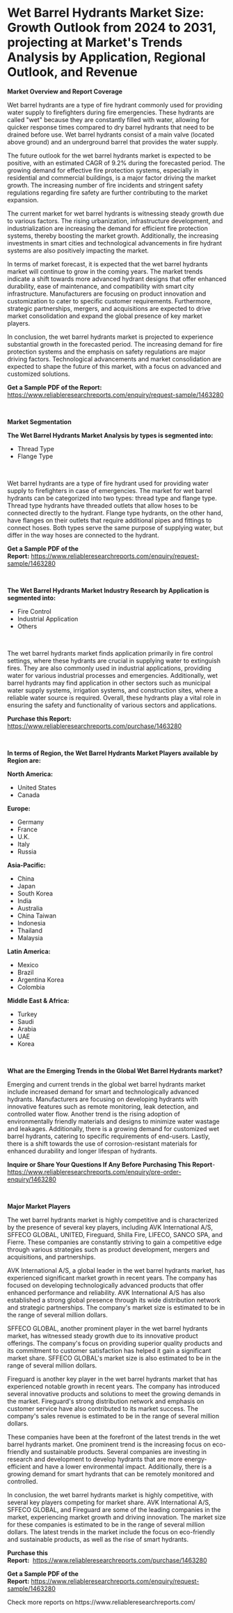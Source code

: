 <p><h1>Wet Barrel Hydrants Market Size: Growth Outlook from 2024 to 2031, projecting at Market's Trends Analysis by Application, Regional Outlook, and Revenue</h1></p><p><strong>Market Overview and Report Coverage</strong></p>
<p><p>Wet barrel hydrants are a type of fire hydrant commonly used for providing water supply to firefighters during fire emergencies. These hydrants are called "wet" because they are constantly filled with water, allowing for quicker response times compared to dry barrel hydrants that need to be drained before use. Wet barrel hydrants consist of a main valve (located above ground) and an underground barrel that provides the water supply.</p><p>The future outlook for the wet barrel hydrants market is expected to be positive, with an estimated CAGR of 9.2% during the forecasted period. The growing demand for effective fire protection systems, especially in residential and commercial buildings, is a major factor driving the market growth. The increasing number of fire incidents and stringent safety regulations regarding fire safety are further contributing to the market expansion.</p><p>The current market for wet barrel hydrants is witnessing steady growth due to various factors. The rising urbanization, infrastructure development, and industrialization are increasing the demand for efficient fire protection systems, thereby boosting the market growth. Additionally, the increasing investments in smart cities and technological advancements in fire hydrant systems are also positively impacting the market.</p><p>In terms of market forecast, it is expected that the wet barrel hydrants market will continue to grow in the coming years. The market trends indicate a shift towards more advanced hydrant designs that offer enhanced durability, ease of maintenance, and compatibility with smart city infrastructure. Manufacturers are focusing on product innovation and customization to cater to specific customer requirements. Furthermore, strategic partnerships, mergers, and acquisitions are expected to drive market consolidation and expand the global presence of key market players.</p><p>In conclusion, the wet barrel hydrants market is projected to experience substantial growth in the forecasted period. The increasing demand for fire protection systems and the emphasis on safety regulations are major driving factors. Technological advancements and market consolidation are expected to shape the future of this market, with a focus on advanced and customized solutions.</p></p>
<p><strong>Get a Sample PDF of the Report:</strong> <a href="https://www.reliableresearchreports.com/enquiry/request-sample/1463280">https://www.reliableresearchreports.com/enquiry/request-sample/1463280</a></p>
<p>&nbsp;</p>
<p><strong>Market Segmentation</strong></p>
<p><strong>The Wet Barrel Hydrants Market Analysis by types is segmented into:</strong></p>
<p><ul><li>Thread Type</li><li>Flange Type</li></ul></p>
<p>&nbsp;</p>
<p><p>Wet barrel hydrants are a type of fire hydrant used for providing water supply to firefighters in case of emergencies. The market for wet barrel hydrants can be categorized into two types: thread type and flange type. Thread type hydrants have threaded outlets that allow hoses to be connected directly to the hydrant. Flange type hydrants, on the other hand, have flanges on their outlets that require additional pipes and fittings to connect hoses. Both types serve the same purpose of supplying water, but differ in the way hoses are connected to the hydrant.</p></p>
<p><strong>Get a Sample PDF of the Report:</strong>&nbsp;<a href="https://www.reliableresearchreports.com/enquiry/request-sample/1463280">https://www.reliableresearchreports.com/enquiry/request-sample/1463280</a></p>
<p>&nbsp;</p>
<p><strong>The Wet Barrel Hydrants Market Industry Research by Application is segmented into:</strong></p>
<p><ul><li>Fire Control</li><li>Industrial Application</li><li>Others</li></ul></p>
<p>&nbsp;</p>
<p><p>The wet barrel hydrants market finds application primarily in fire control settings, where these hydrants are crucial in supplying water to extinguish fires. They are also commonly used in industrial applications, providing water for various industrial processes and emergencies. Additionally, wet barrel hydrants may find application in other sectors such as municipal water supply systems, irrigation systems, and construction sites, where a reliable water source is required. Overall, these hydrants play a vital role in ensuring the safety and functionality of various sectors and applications.</p></p>
<p><strong>Purchase this Report:</strong>&nbsp; <a href="https://www.reliableresearchreports.com/purchase/1463280">https://www.reliableresearchreports.com/purchase/1463280</a></p>
<p>&nbsp;</p>
<p><strong>In terms of Region, the Wet Barrel Hydrants Market Players available by Region are:</strong></p>
<p>
    <p> <strong> North America: </strong>
        <ul>
            <li>United States</li>
            <li>Canada</li>
        </ul>
        </p> 
    <p> <strong> Europe: </strong>
        <ul>
            <li>Germany</li>
            <li>France</li>
            <li>U.K.</li>
            <li>Italy</li>
            <li>Russia</li>
        </ul>
        </p> 
    <p> <strong> Asia-Pacific: </strong>
        <ul>
            <li>China</li>
            <li>Japan</li>
            <li>South Korea</li>
            <li>India</li>
            <li>Australia</li>
            <li>China Taiwan</li>
            <li>Indonesia</li>
            <li>Thailand</li>
            <li>Malaysia</li>
        </ul>
        </p> 
    <p> <strong> Latin America: </strong>
        <ul>
            <li>Mexico</li>
            <li>Brazil</li>
            <li>Argentina Korea</li>
            <li>Colombia</li>
        </ul>
        </p> 
    <p> <strong> Middle East & Africa: </strong>
        <ul>
            <li>Turkey</li>
            <li>Saudi</li>
            <li>Arabia</li>
            <li>UAE</li>
            <li>Korea</li>
        </ul>
    </p>
    </p>
<p>&nbsp;</p>
<p><strong>What are the Emerging Trends in the Global Wet Barrel Hydrants market?</strong></p>
<p><p>Emerging and current trends in the global wet barrel hydrants market include increased demand for smart and technologically advanced hydrants. Manufacturers are focusing on developing hydrants with innovative features such as remote monitoring, leak detection, and controlled water flow. Another trend is the rising adoption of environmentally friendly materials and designs to minimize water wastage and leakages. Additionally, there is a growing demand for customized wet barrel hydrants, catering to specific requirements of end-users. Lastly, there is a shift towards the use of corrosion-resistant materials for enhanced durability and longer lifespan of hydrants.</p></p>
<p><strong>Inquire or Share Your Questions If Any Before Purchasing This Report</strong>- <a href="https://www.reliableresearchreports.com/enquiry/pre-order-enquiry/1463280">https://www.reliableresearchreports.com/enquiry/pre-order-enquiry/1463280</a></p>
<p>&nbsp;</p>
<p><strong>Major Market Players</strong></p>
<p><p>The wet barrel hydrants market is highly competitive and is characterized by the presence of several key players, including AVK International A/S, SFFECO GLOBAL, UNITED, Fireguard, Shilla Fire, LIFECO, SANCO SPA, and Fierre. These companies are constantly striving to gain a competitive edge through various strategies such as product development, mergers and acquisitions, and partnerships.</p><p>AVK International A/S, a global leader in the wet barrel hydrants market, has experienced significant market growth in recent years. The company has focused on developing technologically advanced products that offer enhanced performance and reliability. AVK International A/S has also established a strong global presence through its wide distribution network and strategic partnerships. The company's market size is estimated to be in the range of several million dollars.</p><p>SFFECO GLOBAL, another prominent player in the wet barrel hydrants market, has witnessed steady growth due to its innovative product offerings. The company's focus on providing superior quality products and its commitment to customer satisfaction has helped it gain a significant market share. SFFECO GLOBAL's market size is also estimated to be in the range of several million dollars.</p><p>Fireguard is another key player in the wet barrel hydrants market that has experienced notable growth in recent years. The company has introduced several innovative products and solutions to meet the growing demands in the market. Fireguard's strong distribution network and emphasis on customer service have also contributed to its market success. The company's sales revenue is estimated to be in the range of several million dollars.</p><p>These companies have been at the forefront of the latest trends in the wet barrel hydrants market. One prominent trend is the increasing focus on eco-friendly and sustainable products. Several companies are investing in research and development to develop hydrants that are more energy-efficient and have a lower environmental impact. Additionally, there is a growing demand for smart hydrants that can be remotely monitored and controlled.</p><p>In conclusion, the wet barrel hydrants market is highly competitive, with several key players competing for market share. AVK International A/S, SFFECO GLOBAL, and Fireguard are some of the leading companies in the market, experiencing market growth and driving innovation. The market size for these companies is estimated to be in the range of several million dollars. The latest trends in the market include the focus on eco-friendly and sustainable products, as well as the rise of smart hydrants.</p></p>
<p><strong>Purchase this Report:</strong>&nbsp;&nbsp;<a href="https://www.reliableresearchreports.com/purchase/1463280">https://www.reliableresearchreports.com/purchase/1463280</a></p>
<p></p>
<p><strong>Get a Sample PDF of the Report:</strong>&nbsp;<a href="https://www.reliableresearchreports.com/enquiry/request-sample/1463280">https://www.reliableresearchreports.com/enquiry/request-sample/1463280</a></p>
<p>Check more reports on https://www.reliableresearchreports.com/</p>